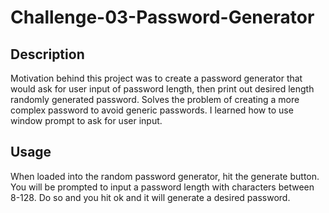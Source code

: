 # Challenge-03-Password-Generator

## Description
Motivation behind this project was to create a password generator that would ask for user input of password length, then print out desired length randomly generated password. Solves the problem of creating a more complex password to avoid generic passwords. I learned how to use window prompt to ask for user input.

## Usage
When loaded into the random password generator, hit the generate button. You will be prompted to input a password length with characters between 8-128. Do so and you hit ok and it will generate a desired password.

